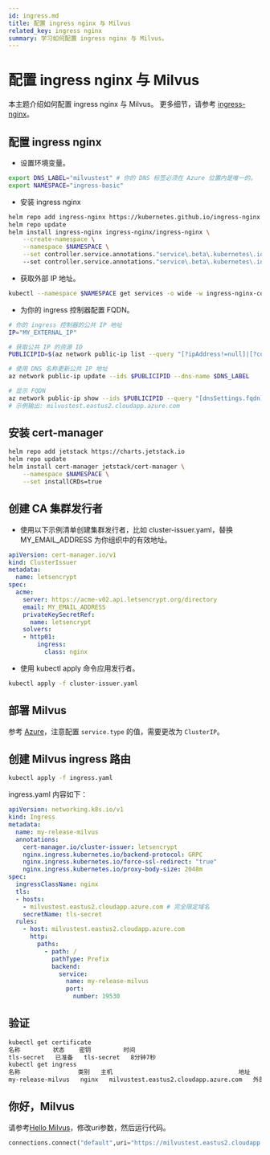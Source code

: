 ```yaml
---
id: ingress.md
title: 配置 ingress nginx 与 Milvus
related_key: ingress nginx
summary: 学习如何配置 ingress nginx 与 Milvus。
---
```


# 配置 ingress nginx 与 Milvus
本主题介绍如何配置 ingress nginx 与 Milvus。
更多细节，请参考 [ingress-nginx](https://learn.microsoft.com/en-us/azure/aks/ingress-tls?tabs=azure-cli)。


## 配置 ingress nginx

- 设置环境变量。
```bash
export DNS_LABEL="milvustest" # 你的 DNS 标签必须在 Azure 位置内是唯一的。
export NAMESPACE="ingress-basic"
```

- 安装 ingress nginx
```bash
helm repo add ingress-nginx https://kubernetes.github.io/ingress-nginx
helm repo update
helm install ingress-nginx ingress-nginx/ingress-nginx \
    --create-namespace \
    --namespace $NAMESPACE \
    --set controller.service.annotations."service\.beta\.kubernetes\.io/azure-dns-label-name"=$DNS_LABEL \  
    --set controller.service.annotations."service\.beta\.kubernetes\.io/azure-load-balancer-health-probe-request-path"=/healthz
```

- 获取外部 IP 地址。
```bash
kubectl --namespace $NAMESPACE get services -o wide -w ingress-nginx-controller
```

- 为你的 ingress 控制器配置 FQDN。
```bash
# 你的 ingress 控制器的公共 IP 地址
IP="MY_EXTERNAL_IP"

# 获取公共 IP 的资源 ID
PUBLICIPID=$(az network public-ip list --query "[?ipAddress!=null]|[?contains(ipAddress, '$IP')].[id]" --output tsv)

# 使用 DNS 名称更新公共 IP 地址
az network public-ip update --ids $PUBLICIPID --dns-name $DNS_LABEL

# 显示 FQDN
az network public-ip show --ids $PUBLICIPID --query "[dnsSettings.fqdn]" --output tsv
# 示例输出: milvustest.eastus2.cloudapp.azure.com
```


## 安装 cert-manager

```bash
helm repo add jetstack https://charts.jetstack.io
helm repo update
helm install cert-manager jetstack/cert-manager \
    --namespace $NAMESPACE \
    --set installCRDs=true
```

## 创建 CA 集群发行者

- 使用以下示例清单创建集群发行者，比如 cluster-issuer.yaml，替换 MY_EMAIL_ADDRESS 为你组织中的有效地址。
```yaml
apiVersion: cert-manager.io/v1
kind: ClusterIssuer
metadata:
  name: letsencrypt
spec:
  acme:
    server: https://acme-v02.api.letsencrypt.org/directory
    email: MY_EMAIL_ADDRESS
    privateKeySecretRef:
      name: letsencrypt
    solvers:
    - http01:
        ingress:
          class: nginx
```

- 使用 kubectl apply 命令应用发行者。
```bash
kubectl apply -f cluster-issuer.yaml
```


## 部署 Milvus
参考 [Azure](https://milvus.io/docs/azure.md)，注意配置 `service.type` 的值，需要更改为 `ClusterIP`。


## 创建 Milvus ingress 路由
```bash
kubectl apply -f ingress.yaml
```

ingress.yaml 内容如下：
```yaml
apiVersion: networking.k8s.io/v1
kind: Ingress
metadata:
  name: my-release-milvus
  annotations:
    cert-manager.io/cluster-issuer: letsencrypt
    nginx.ingress.kubernetes.io/backend-protocol: GRPC
    nginx.ingress.kubernetes.io/force-ssl-redirect: "true"
    nginx.ingress.kubernetes.io/proxy-body-size: 2048m
spec:
  ingressClassName: nginx
  tls:
  - hosts:
    - milvustest.eastus2.cloudapp.azure.com # 完全限定域名
    secretName: tls-secret
  rules:
    - host: milvustest.eastus2.cloudapp.azure.com
      http:
        paths:
          - path: /
            pathType: Prefix
            backend:
              service:
                name: my-release-milvus
                port:
                  number: 19530
```
## 验证
```bash
kubectl get certificate 
名称         状态    密钥         时间
tls-secret   已准备   tls-secret   8分钟7秒
kubectl get ingress
名称                类别   主机                                   地址        端口     时间
my-release-milvus   nginx   milvustest.eastus2.cloudapp.azure.com   外部IP   80, 443   8分钟15秒
```

## 你好，Milvus
请参考[Hello Milvus](https://milvus.io/docs/example_code.md)，修改uri参数，然后运行代码。
```python
connections.connect("default",uri="https://milvustest.eastus2.cloudapp.azure.com:443") 
```
